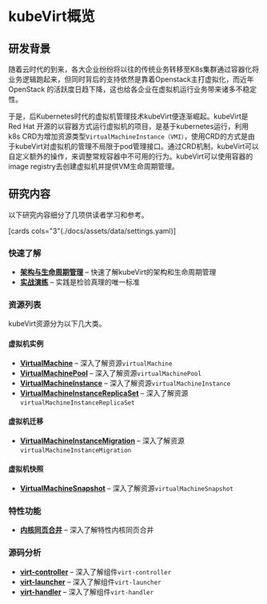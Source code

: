 # kubeVirt概览

## 研发背景

随着云时代的到来，各大企业纷纷将以往的传统业务转移至K8s集群通过容器化将业务逻辑跑起来，但同时背后的支持依然是靠着Openstack主打虚拟化，而近年OpenStack
的活跃度日趋下降，这也给各企业在虚拟机运行业务带来诸多不稳定性。

于是，后Kubernetes时代的虚拟机管理技术kubeVirt便逐渐崛起。kubeVirt是 Red Hat 开源的以容器方式运行虚拟机的项目，是基于kubernetes运行，利用k8s CRD为增加资源类型`VirtualMachineInstance（VMI）`，使用CRD的方式是由于kubeVirt对虚拟机的管理不局限于pod管理接口。通过CRD机制，kubeVirt可以自定义额外的操作，来调整常规容器中不可用的行为。kubeVirt可以使用容器的image registry去创建虚拟机并提供VM生命周期管理。

## 研究内容

以下研究内容细分了几项供读者学习和参考。

[cards cols="3"(./docs/assets/data/settings.yaml)]

### 快速了解

<div class="grid cards" markdown>

-  __[架构与生命周期管理]__ – 快速了解kubeVirt的架构和生命周期管理
-  __[实战演练]__ – 实践是检验真理的唯一标准

[//]: # (- :material-page-layout-header: __[Header]__ – Customize the behavior of the header, add an announcement bar)

[//]: # (- :material-page-layout-footer: __[Footer]__ – Add links to your social media profiles or websites in the footer )

[//]: # (- :material-tab-search: __[Search]__ – Set up and configure search, running entirely in the user's browser)

[//]: # (- :material-tag-plus-outline: __[Tags]__ – Categorize your pages with tags and group related pages)

</div>

  [架构与生命周期管理]: kubeVirt/quick-learn.md
  [实战演练]: kubeVirt/quick-deploy.md

### 资源列表

kubeVirt资源分为以下几大类。

#### 虚拟机实例

<div class="grid cards" markdown>

-  __[VirtualMachine]__ – 深入了解资源`virtualMachine`
-  __[VirtualMachinePool]__ – 深入了解资源`virtualMachinePool`
-  __[VirtualMachineInstance]__ – 深入了解资源`virtualMachineInstance`
-  __[VirtualMachineInstanceReplicaSet]__ – 深入了解资源`virtualMachineInstanceReplicaSet`

</div>

  [VirtualMachine]: resource/virtualMachine.md
  [VirtualMachinePool]: resource/virtualMachinePool.md
  [VirtualMachineInstance]: resource/virtualMachineInstance.md
  [VirtualMachineInstanceReplicaSet]: resource/virtualMachineInstanceReplicaSet.md

#### 虚拟机迁移

<div class="grid cards" markdown>

-  __[VirtualMachineInstanceMigration]__ – 深入了解资源`virtualMachineInstanceMigration`

</div>

  [VirtualMachineInstanceMigration]: resource/virtualMachineInstanceMigration.md

#### 虚拟机快照

<div class="grid cards" markdown>

-  __[VirtualMachineSnapshot]__ – 深入了解资源`virtualMachineSnapshot`

</div>

  [VirtualMachineSnapshot]: resource/virtualMachineSnapshot.md

### 特性功能

<div class="grid cards" markdown>

-  __[内核同页合并]__ – 深入了解特性内核同页合并

</div>

  [内核同页合并]: features/ksm.md

### 源码分析

<div class="grid cards" markdown>

-  __[virt-controller]__ – 深入了解组件`virt-controller`
-  __[virt-launcher]__ – 深入了解组件`virt-launcher`
-  __[virt-handler]__ – 深入了解组件`virt-handler`

</div>

  [virt-controller]: sourceCodeAnalysis/virt-controller/virt-controller-start.md
  [virt-launcher]: sourceCodeAnalysis/virt-launcher.md
  [virt-handler]: sourceCodeAnalysis/virt-handler.md
